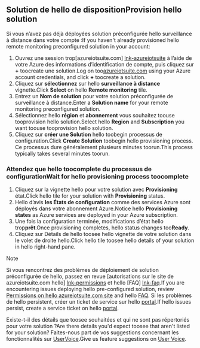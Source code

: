 ## <a name="provision-hello-solution"></a><span data-ttu-id="988c9-101">Solution de hello de disposition</span><span class="sxs-lookup"><span data-stu-id="988c9-101">Provision hello solution</span></span>

<span data-ttu-id="988c9-102">Si vous n’avez pas déjà déployées solution préconfigurée hello surveillance à distance dans votre compte :</span><span class="sxs-lookup"><span data-stu-id="988c9-102">If you haven't already provisioned hello remote monitoring preconfigured solution in your account:</span></span>

1. <span data-ttu-id="988c9-103">Ouvrez une session trop[azureiotsuite.com] [ lnk-azureiotsuite] à l’aide de votre Azure des informations d’identification de compte, puis cliquez sur  **+**  toocreate une solution.</span><span class="sxs-lookup"><span data-stu-id="988c9-103">Log on too[azureiotsuite.com][lnk-azureiotsuite] using your Azure account credentials, and click **+** toocreate a solution.</span></span>
2. <span data-ttu-id="988c9-104">Cliquez sur **sélectionnez** sur hello **surveillance à distance** vignette.</span><span class="sxs-lookup"><span data-stu-id="988c9-104">Click **Select** on hello **Remote monitoring** tile.</span></span>
3. <span data-ttu-id="988c9-105">Entrez un **Nom de solution** pour votre solution préconfigurée de surveillance à distance.</span><span class="sxs-lookup"><span data-stu-id="988c9-105">Enter a **Solution name** for your remote monitoring preconfigured solution.</span></span>
4. <span data-ttu-id="988c9-106">Sélectionnez hello **région** et **abonnement** vous souhaitez toouse tooprovision hello solution.</span><span class="sxs-lookup"><span data-stu-id="988c9-106">Select hello **Region** and **Subscription** you want toouse tooprovision hello solution.</span></span>
5. <span data-ttu-id="988c9-107">Cliquez sur **créer une Solution** hello toobegin processus de configuration.</span><span class="sxs-lookup"><span data-stu-id="988c9-107">Click **Create Solution** toobegin hello provisioning process.</span></span> <span data-ttu-id="988c9-108">Ce processus dure généralement plusieurs minutes toorun.</span><span class="sxs-lookup"><span data-stu-id="988c9-108">This process typically takes several minutes toorun.</span></span>

### <a name="wait-for-hello-provisioning-process-toocomplete"></a><span data-ttu-id="988c9-109">Attendez que hello toocomplete du processus de configuration</span><span class="sxs-lookup"><span data-stu-id="988c9-109">Wait for hello provisioning process toocomplete</span></span>
1. <span data-ttu-id="988c9-110">Cliquez sur la vignette hello pour votre solution avec **Provisioning** état.</span><span class="sxs-lookup"><span data-stu-id="988c9-110">Click hello tile for your solution with **Provisioning** status.</span></span>
2. <span data-ttu-id="988c9-111">Hello d’avis **les États de configuration** comme des services Azure sont déployés dans votre abonnement Azure.</span><span class="sxs-lookup"><span data-stu-id="988c9-111">Notice hello **Provisioning states** as Azure services are deployed in your Azure subscription.</span></span>
3. <span data-ttu-id="988c9-112">Une fois la configuration terminée, modifications d’état hello trop**prêt**.</span><span class="sxs-lookup"><span data-stu-id="988c9-112">Once provisioning completes, hello status changes too**Ready**.</span></span>
4. <span data-ttu-id="988c9-113">Cliquez sur Détails de hello toosee hello vignette de votre solution dans le volet de droite hello.</span><span class="sxs-lookup"><span data-stu-id="988c9-113">Click hello tile toosee hello details of your solution in hello right-hand pane.</span></span>

> [!NOTE]
> <span data-ttu-id="988c9-114">Si vous rencontrez des problèmes de déploiement de solution préconfigurée de hello, passez en revue [autorisations sur le site de azureiotsuite.com hello] [ lnk-permissions] et hello [FAQ] [ lnk-faq].</span><span class="sxs-lookup"><span data-stu-id="988c9-114">If you are encountering issues deploying hello pre-configured solution, review [Permissions on hello azureiotsuite.com site][lnk-permissions] and hello [FAQ][lnk-faq].</span></span> <span data-ttu-id="988c9-115">Si les problèmes de hello persistent, créer un ticket de service sur hello [portal][lnk-portal].</span><span class="sxs-lookup"><span data-stu-id="988c9-115">If hello issues persist, create a service ticket on hello [portal][lnk-portal].</span></span>
> 
> 

<span data-ttu-id="988c9-116">Existe-t-il des détails que toosee souhaitées et qui ne sont pas répertoriés pour votre solution ?</span><span class="sxs-lookup"><span data-stu-id="988c9-116">Are there details you'd expect toosee that aren't listed for your solution?</span></span> <span data-ttu-id="988c9-117">Faites-nous part de vos suggestions concernant les fonctionnalités sur [UserVoice](https://feedback.azure.com/forums/321918-azure-iot).</span><span class="sxs-lookup"><span data-stu-id="988c9-117">Give us feature suggestions on [User Voice](https://feedback.azure.com/forums/321918-azure-iot).</span></span>

[lnk-azureiotsuite]: https://www.azureiotsuite.com
[lnk-permissions]: ../articles/iot-suite/iot-suite-permissions.md
[lnk-portal]: http://portal.azure.com/
[lnk-faq]: ../articles/iot-suite/iot-suite-faq.md